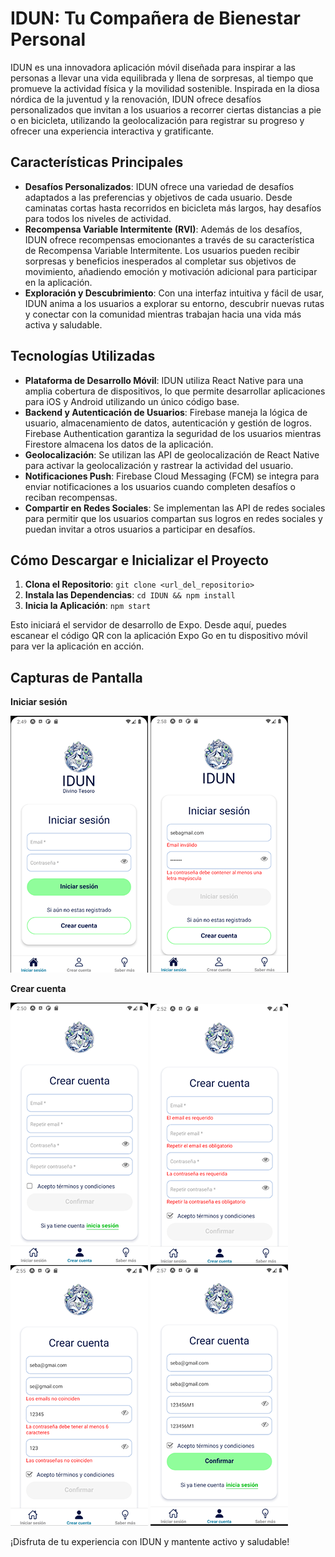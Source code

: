 # IDUN: Tu Compañera de Bienestar Personal

IDUN es una innovadora aplicación móvil diseñada para inspirar a las personas a llevar una vida equilibrada y llena de sorpresas, al tiempo que promueve la actividad física y la movilidad sostenible. Inspirada en la diosa nórdica de la juventud y la renovación, IDUN ofrece desafíos personalizados que invitan a los usuarios a recorrer ciertas distancias a pie o en bicicleta, utilizando la geolocalización para registrar su progreso y ofrecer una experiencia interactiva y gratificante.

## Características Principales

- **Desafíos Personalizados**: IDUN ofrece una variedad de desafíos adaptados a las preferencias y objetivos de cada usuario. Desde caminatas cortas hasta recorridos en bicicleta más largos, hay desafíos para todos los niveles de actividad.
- **Recompensa Variable Intermitente (RVI)**: Además de los desafíos, IDUN ofrece recompensas emocionantes a través de su característica de Recompensa Variable Intermitente. Los usuarios pueden recibir sorpresas y beneficios inesperados al completar sus objetivos de movimiento, añadiendo emoción y motivación adicional para participar en la aplicación.
- **Exploración y Descubrimiento**: Con una interfaz intuitiva y fácil de usar, IDUN anima a los usuarios a explorar su entorno, descubrir nuevas rutas y conectar con la comunidad mientras trabajan hacia una vida más activa y saludable.

## Tecnologías Utilizadas

- **Plataforma de Desarrollo Móvil**: IDUN utiliza React Native para una amplia cobertura de dispositivos, lo que permite desarrollar aplicaciones para iOS y Android utilizando un único código base.
- **Backend y Autenticación de Usuarios**: Firebase maneja la lógica de usuario, almacenamiento de datos, autenticación y gestión de logros. Firebase Authentication garantiza la seguridad de los usuarios mientras Firestore almacena los datos de la aplicación.
- **Geolocalización**: Se utilizan las API de geolocalización de React Native para activar la geolocalización y rastrear la actividad del usuario.
- **Notificaciones Push**: Firebase Cloud Messaging (FCM) se integra para enviar notificaciones a los usuarios cuando completen desafíos o reciban recompensas.
- **Compartir en Redes Sociales**: Se implementan las API de redes sociales para permitir que los usuarios compartan sus logros en redes sociales y puedan invitar a otros usuarios a participar en desafíos.

## Cómo Descargar e Inicializar el Proyecto

1. **Clona el Repositorio**: `git clone <url_del_repositorio>`
2. **Instala las Dependencias**: `cd IDUN && npm install`
3. **Inicia la Aplicación**: `npm start`

Esto iniciará el servidor de desarrollo de Expo. Desde aquí, puedes escanear el código QR con la aplicación Expo Go en tu dispositivo móvil para ver la aplicación en acción.

## Capturas de Pantalla

**Iniciar sesión**

![Captura de Pantalla 1](./assets/images/screenShots/idun_0.png)
![Captura de Pantalla 2](./assets/images/screenShots/idun_00.png)

**Crear cuenta**

![Captura de Pantalla 4](./assets/images/screenShots/idun_1.png)
![Captura de Pantalla 5](./assets/images/screenShots/idun_2.png)
![Captura de Pantalla 6](./assets/images/screenShots/idun_3.png)
![Captura de Pantalla 6](./assets/images/screenShots/idun_4.png)


¡Disfruta de tu experiencia con IDUN y mantente activo y saludable!
